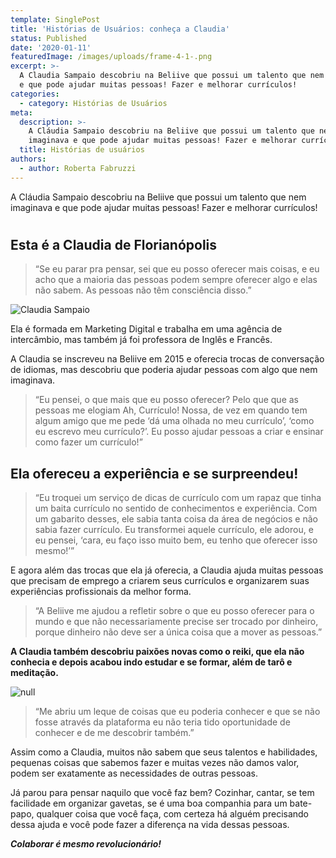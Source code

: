 ```yaml
---
template: SinglePost
title: 'Histórias de Usuários: conheça a Claudia'
status: Published
date: '2020-01-11'
featuredImage: /images/uploads/frame-4-1-.png
excerpt: >-
  A Claudia Sampaio descobriu na Beliive que possui um talento que nem imaginava
  e que pode ajudar muitas pessoas! Fazer e melhorar currículos!
categories:
  - category: Histórias de Usuários
meta:
  description: >-
    A Cláudia Sampaio descobriu na Beliive que possui um talento que nem
    imaginava e que pode ajudar muitas pessoas! Fazer e melhorar currículos
  title: Histórias de usuários
authors:
  - author: Roberta Fabruzzi
---
```

A Cláudia Sampaio descobriu na Beliive que possui um talento que nem imaginava e que pode ajudar muitas pessoas! Fazer e melhorar currículos!

# 

## Esta é a Claudia de Florianópolis

> “Se eu parar pra pensar, sei que eu posso oferecer mais coisas, e eu acho que a maioria das pessoas podem sempre oferecer algo e elas não sabem. As pessoas não têm consciência disso.”

![Claudia Sampaio](/images/uploads/1_qvqoc1tw2-bjrpvrflkyqw.png)

Ela é formada em Marketing Digital e trabalha em uma agência de intercâmbio, mas também já foi professora de Inglês e Francês.

A Claudia se inscreveu na Beliive em 2015 e oferecia trocas de conversação de idiomas, mas descobriu que poderia ajudar pessoas com algo que nem imaginava.

> “Eu pensei, o que mais que eu posso oferecer? Pelo que que as pessoas me elogiam Ah, Currículo! Nossa, de vez em quando tem algum amigo que me pede ‘dá uma olhada no meu currículo’, ‘como eu escrevo meu currículo?’. Eu posso ajudar pessoas a criar e ensinar como fazer um currículo!”

## Ela ofereceu a experiência e se surpreendeu!

> “Eu troquei um serviço de dicas de currículo com um rapaz que tinha um baita currículo no sentido de conhecimentos e experiência. Com um gabarito desses, ele sabia tanta coisa da área de negócios e não sabia fazer currículo. Eu transformei aquele currículo, ele adorou, e eu pensei, ‘cara, eu faço isso muito bem, eu tenho que oferecer isso mesmo!’”

E agora além das trocas que ela já oferecia, a Claudia ajuda muitas pessoas que precisam de emprego a criarem seus currículos e organizarem suas experiências profissionais da melhor forma.

> “A Beliive me ajudou a refletir sobre o que eu posso oferecer para o mundo e que não necessariamente precise ser trocado por dinheiro, porque dinheiro não deve ser a única coisa que a mover as pessoas.”

**A Claudia também descobriu paixões novas como o reiki, que ela não conhecia e depois acabou indo estudar e se formar, além de tarô e meditação.**

![null](/images/uploads/1_e2mw2uaruveryhbo4f4lwq.jpeg)

> “Me abriu um leque de coisas que eu poderia conhecer e que se não fosse através da plataforma eu não teria tido oportunidade de conhecer e de me descobrir também.”

Assim como a Claudia, muitos não sabem que seus talentos e habilidades, pequenas coisas que sabemos fazer e muitas vezes não damos valor, podem ser exatamente as necessidades de outras pessoas.

Já parou para pensar naquilo que você faz bem? Cozinhar, cantar, se tem facilidade em organizar gavetas, se é uma boa companhia para um bate-papo, qualquer coisa que você faça, com certeza há alguém precisando dessa ajuda e você pode fazer a diferença na vida dessas pessoas.

**_Colaborar é mesmo revolucionário!_**
